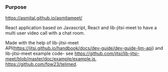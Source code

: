 ### Purpose


https://asmital.github.io/asmitameet/

React application based on Javascript, React and lib-jitsi-meet to have a multi user video call with a chat room.

Made with the help of lib-jitsi-meet API(https://jitsi.github.io/handbook/docs/dev-guide/dev-guide-ljm-api) and lib-jitsi-meet example code- see https://github.com/jitsi/lib-jitsi-meet/blob/master/doc/example/example.js, https://github.com/fpw23/telimed.
 
